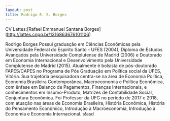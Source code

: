 ```yaml
---
layout: post 
title: Rodrigo E. S. Borges
---
```


CV Lattes:[Rafael Emmanuel Santana Borges] (http://lattes.cnpq.br/1316863676101106)

Rodrigo Borges Possui graduação em Ciências Econômicas pela Universidade Federal do Espírito Santo - UFES (2004), Diploma de Estudos Avançados pela Universidade Complutense de Madrid (2006) e Doutorado em Economia Internacional e Desenvolvimento pela Universidade Complutense de Madrid (2015). Atualmente é bolsista de pós-doutorado FAPES/CAPES no Programa de Pós Graduação em Política social da UFES, Vitória. Sua trajetória pesquisadora centra-se na área de Economia Política, Economia Brasileira Contemporânea, Macroeconomia e Política Econômica, com ênfase em Balanço de Pagamentos, Finanças Internacionais, e conhecimentos em Insumo-Produto, Matrizes de Contabilidade Social, Conjuntura Econômica. Foi Professor da UFG no período de 2017 e 2018, com atuação nas áreas de Economia Brasileira, História Econômica, História do Pensamento Econômico, Introdução à Macroeconomia, Introdução à Economia e Economia Internacional. s!asd
